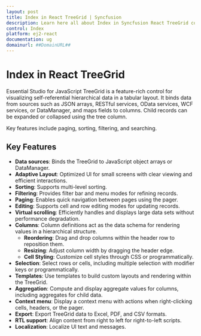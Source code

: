 ```yaml
---
layout: post
title: Index in React TreeGrid | Syncfusion
description: Learn here all about Index in Syncfusion React TreeGrid component of Syncfusion Essential JS 2 and more.
control: Index 
platform: ej2-react
documentation: ug
domainurl: ##DomainURL##
---
```


# Index in React TreeGrid

Essential Studio for JavaScript TreeGrid is a feature-rich control for visualizing self-referential hierarchical data in a tabular layout. It binds data from sources such as JSON arrays, RESTful services, OData services, WCF services, or DataManager, and maps fields to columns. Child records can be expanded or collapsed using the tree column.

Key features include paging, sorting, filtering, and searching.

## Key Features

* **Data sources**: Binds the TreeGrid to JavaScript object arrays or DataManager.
* **Adaptive Layout**: Optimized UI for small screens with clear viewing and efficient interactions.
* **Sorting**: Supports multi-level sorting.
* **Filtering**: Provides filter bar and menu modes for refining records.
* **Paging**: Enables quick navigation between pages using the pager.
* **Editing**: Supports cell and row editing modes for updating records.
* **Virtual scrolling**: Efficiently handles and displays large data sets without performance degradation.
* **Columns**: Column definitions act as the data schema for rendering values in a hierarchical structure.
    * **Reordering**: Drag and drop columns within the header row to reposition them.
    * **Resizing**: Adjust column width by dragging the header edge.
    * **Cell Styling**: Customize cell styles through CSS or programmatically.
* **Selection**: Select rows or cells, including multiple selection with modifier keys or programmatically.
* **Templates**: Use templates to build custom layouts and rendering within the TreeGrid.
* **Aggregation**: Compute and display aggregate values for columns, including aggregates for child data.
* **Context menu**: Display a context menu with actions when right-clicking cells, headers, or the pager.
* **Export**: Export TreeGrid data to Excel, PDF, and CSV formats.
* **RTL support**: Align content from right to left for right-to-left scripts.
* **Localization**: Localize UI text and messages.